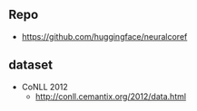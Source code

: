 

## Repo

- https://github.com/huggingface/neuralcoref


## dataset

- CoNLL 2012
  - http://conll.cemantix.org/2012/data.html